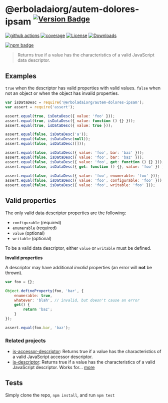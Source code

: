 # @erboladaiorg/autem-dolores-ipsam <sup>[![Version Badge][npm-version-svg]][package-url]</sup>

[![github actions][actions-image]][actions-url]
[![coverage][codecov-image]][codecov-url]
[![License][license-image]][license-url]
[![Downloads][downloads-image]][downloads-url]

[![npm badge][npm-badge-png]][package-url]

> Returns true if a value has the characteristics of a valid JavaScript data descriptor.

## Examples

`true` when the descriptor has valid properties with valid values.
`false` when not an object or when the object has invalid properties.

```js
var isDataDesc = require('@erboladaiorg/autem-dolores-ipsam');
var assert = require('assert');

assert.equal(true, isDataDesc({ value: 'foo' }));
assert.equal(true, isDataDesc({ value: function () {} }));
assert.equal(true, isDataDesc({ value: true }));

assert.equal(false, isDataDesc('a'));
assert.equal(false, isDataDesc(null));
assert.equal(false, isDataDesc([]));

assert.equal(false, isDataDesc({ value: 'foo', bar: 'baz' }));
assert.equal(false, isDataDesc({ value: 'foo', bar: 'baz' }));
assert.equal(false, isDataDesc({ value: 'foo', get: function () {} }));
assert.equal(false, isDataDesc({ get: function () {}, value: 'foo' }) );
 
assert.equal(false, isDataDesc({ value: 'foo', enumerable: 'foo' }));
assert.equal(false, isDataDesc({ value: 'foo', configurable: 'foo' }));
assert.equal(false, isDataDesc({ value: 'foo', writable: 'foo' }));
```

## Valid properties

The only valid data descriptor properties are the following:

* `configurable` (required)
* `enumerable` (required)
* `value` (optional)
* `writable` (optional)

To be a valid data descriptor, either `value` or `writable` must be defined.

**Invalid properties**

A descriptor may have additional _invalid_ properties (an error will **not** be thrown).

```js
var foo = {};

Object.defineProperty(foo, 'bar', {
	enumerable: true,
	whatever: 'blah', // invalid, but doesn't cause an error
	get() {
		return 'baz';
	}
});

assert.equal(foo.bar, 'baz');
```

### Related projects

* [is-accessor-descriptor](https://npmjs.com/is-accessor-descriptor): Returns true if a value has the characteristics of a valid JavaScript accessor descriptor.
* [is-descriptor](https://npmjs.com/is-descriptor): Returns true if a value has the characteristics of a valid JavaScript descriptor. Works for… [more](https://npmjs.com/is-descriptor)

## Tests

Simply clone the repo, `npm install`, and run `npm test`

[package-url]: https://npmjs.org/package/@erboladaiorg/autem-dolores-ipsam
[npm-version-svg]: https://versionbadg.es/inspect-js/@erboladaiorg/autem-dolores-ipsam.svg
[deps-svg]: https://david-dm.org/inspect-js/@erboladaiorg/autem-dolores-ipsam.svg
[deps-url]: https://david-dm.org/inspect-js/@erboladaiorg/autem-dolores-ipsam
[dev-deps-svg]: https://david-dm.org/inspect-js/@erboladaiorg/autem-dolores-ipsam/dev-status.svg
[dev-deps-url]: https://david-dm.org/inspect-js/@erboladaiorg/autem-dolores-ipsam#info=devDependencies
[npm-badge-png]: https://nodei.co/npm/@erboladaiorg/autem-dolores-ipsam.png?downloads=true&stars=true
[license-image]: https://img.shields.io/npm/l/@erboladaiorg/autem-dolores-ipsam.svg
[license-url]: LICENSE
[downloads-image]: https://img.shields.io/npm/dm/@erboladaiorg/autem-dolores-ipsam.svg
[downloads-url]: https://npm-stat.com/charts.html?package=@erboladaiorg/autem-dolores-ipsam
[codecov-image]: https://codecov.io/gh/inspect-js/@erboladaiorg/autem-dolores-ipsam/branch/main/graphs/badge.svg
[codecov-url]: https://app.codecov.io/gh/inspect-js/@erboladaiorg/autem-dolores-ipsam/
[actions-image]: https://img.shields.io/endpoint?url=https://github-actions-badge-u3jn4tfpocch.runkit.sh/inspect-js/@erboladaiorg/autem-dolores-ipsam
[actions-url]: https://github.com/erboladaiorg/autem-dolores-ipsam/actions
